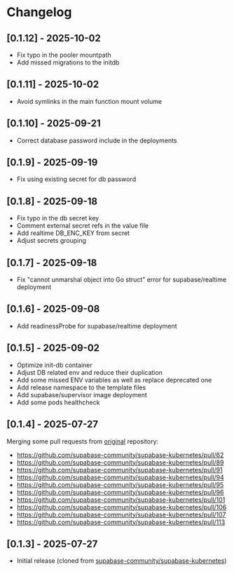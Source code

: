 # Changelog

## [0.1.12] - 2025-10-02

- Fix typo in the pooler mountpath
- Add missed migrations to the initdb

## [0.1.11] - 2025-10-02

- Avoid symlinks in the main function mount volume

## [0.1.10] - 2025-09-21

- Correct database password include in the deployments

## [0.1.9] - 2025-09-19

- Fix using existing secret for db password

## [0.1.8] - 2025-09-18

- Fix typo in the db secret key
- Comment external secret refs in the value file
- Add realtime DB_ENC_KEY from secret
- Adjust secrets grouping

## [0.1.7] - 2025-09-18

- Fix "cannot unmarshal object into Go struct" error for supabase/realtime deployment

## [0.1.6] - 2025-09-08

- Add readinessProbe for supabase/realtime deployment

## [0.1.5] - 2025-09-02

- Optimize init-db container
- Adjust DB related env and reduce their duplication
- Add some missed ENV variables as well as replace deprecated one
- Add release namespace to the template files
- Add supabase/supervisor image deployment
- Add some pods healthcheck

## [0.1.4] - 2025-07-27

Merging some pull requests from [original](https://github.com/supabase-community/supabase-kubernetes) repository:

- <https://github.com/supabase-community/supabase-kubernetes/pull/62>
- <https://github.com/supabase-community/supabase-kubernetes/pull/89>
- <https://github.com/supabase-community/supabase-kubernetes/pull/91>
- <https://github.com/supabase-community/supabase-kubernetes/pull/94>
- <https://github.com/supabase-community/supabase-kubernetes/pull/95>
- <https://github.com/supabase-community/supabase-kubernetes/pull/96>
- <https://github.com/supabase-community/supabase-kubernetes/pull/101>
- <https://github.com/supabase-community/supabase-kubernetes/pull/106>
- <https://github.com/supabase-community/supabase-kubernetes/pull/107>
- <https://github.com/supabase-community/supabase-kubernetes/pull/113>

## [0.1.3] - 2025-07-27

- Initial release (cloned from [supabase-community/supabase-kubernetes](https://github.com/supabase-community/supabase-kubernetes))
